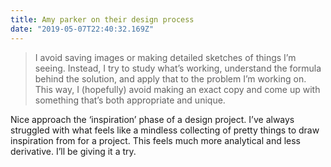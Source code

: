 ```yaml
---
title: Amy parker on their design process
date: "2019-05-07T22:40:32.169Z"
---
```


> I avoid saving images or making detailed sketches of things I’m seeing. Instead, I try to study what’s working, understand the formula behind the solution, and apply that to the problem I’m working on. This way, I (hopefully) avoid making an exact copy and come up with something that’s both appropriate and unique.

Nice approach the ‘inspiration’ phase of a design project. I’ve always struggled with what feels like a mindless collecting of pretty things to draw inspiration from for a project. This feels much more analytical and less derivative. I’ll be giving it a try.